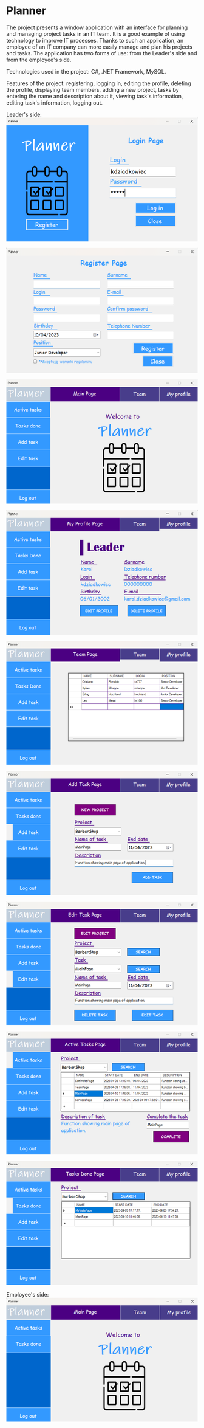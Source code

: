 # Planner
The project presents a window application with an interface for planning and managing project tasks in an IT team. It is a good example of using technology to improve IT processes. Thanks to such an application, an employee of an IT company can more easily manage and plan his projects and tasks. The application has two forms of use: from the Leader's side and from the employee's side.

Technologies used in the project: C#, .NET Framework, MySQL.

Features of the project: registering, logging in, editing the profile, deleting the profile, displaying team members, adding a new project, tasks by entering the name and description about it, viewing task's information, editing task's information, logging out.

Leader's side:
![Login Page](https://github.com/karoldziadkowiec/Planner/blob/master/photos/1.png)

![Register Page](https://github.com/karoldziadkowiec/Planner/blob/master/photos/2.png)

![Main Page](https://github.com/karoldziadkowiec/Planner/blob/master/photos/3.png)

![My Profile Page](https://github.com/karoldziadkowiec/Planner/blob/master/photos/4.png)

![Team Page](https://github.com/karoldziadkowiec/Planner/blob/master/photos/5.png)

![Add Task Page](https://github.com/karoldziadkowiec/Planner/blob/master/photos/6.png)

![Edit Task Page](https://github.com/karoldziadkowiec/Planner/blob/master/photos/7.png)

![Active Tasks Page](https://github.com/karoldziadkowiec/Planner/blob/master/photos/8.png)

![Tasks Done Page](https://github.com/karoldziadkowiec/Planner/blob/master/photos/9.png)


Employee's side:
![Visits Page](https://github.com/karoldziadkowiec/Planner/blob/master/photos/10.png)
